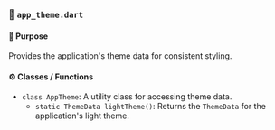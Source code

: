 ### 📄 `app_theme.dart`

#### 🧩 Purpose

Provides the application's theme data for consistent styling.

#### ⚙️ Classes / Functions

*   `class AppTheme`: A utility class for accessing theme data.
    *   `static ThemeData lightTheme()`: Returns the `ThemeData` for the application's light theme.
